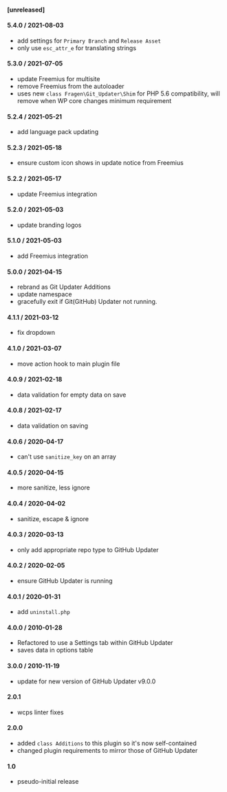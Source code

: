#### [unreleased]

#### 5.4.0 / 2021-08-03
* add settings for `Primary Branch` and `Release Asset`
* only use `esc_attr_e` for translating strings

#### 5.3.0 / 2021-07-05
* update Freemius for multisite
* remove Freemius from the autoloader
* uses new `class Fragen\Git_Updater\Shim` for PHP 5.6 compatibility, will remove when WP core changes minimum requirement

#### 5.2.4 / 2021-05-21
* add language pack updating

#### 5.2.3 / 2021-05-18
* ensure custom icon shows in update notice from Freemius

#### 5.2.2 / 2021-05-17
* update Freemius integration

#### 5.2.0 / 2021-05-03
* update branding logos

#### 5.1.0 / 2021-05-03
* add Freemius integration

#### 5.0.0 / 2021-04-15
* rebrand as Git Updater Additions
* update namespace
* gracefully exit if Git(GitHub) Updater not running.

#### 4.1.1 / 2021-03-12
* fix dropdown

#### 4.1.0 / 2021-03-07
* move action hook to main plugin file

#### 4.0.9 / 2021-02-18
* data validation for empty data on save

#### 4.0.8 / 2021-02-17
* data validation on saving

#### 4.0.6 / 2020-04-17
* can't use `sanitize_key` on an array

#### 4.0.5 / 2020-04-15
* more sanitize, less ignore

#### 4.0.4 / 2020-04-02
* sanitize, escape & ignore

#### 4.0.3 / 2020-03-13
* only add appropriate repo type to GitHub Updater

#### 4.0.2 / 2020-02-05
* ensure GitHub Updater is running

#### 4.0.1 / 2020-01-31
* add `uninstall.php`

#### 4.0.0 / 2010-01-28
* Refactored to use a Settings tab within GitHub Updater
* saves data in options table

#### 3.0.0 / 2010-11-19
* update for new version of GitHub Updater v9.0.0

#### 2.0.1
* wcps linter fixes

#### 2.0.0
* added `class Additions` to this plugin so it's now self-contained
* changed plugin requirements to mirror those of GitHub Updater

#### 1.0
* pseudo-initial release
